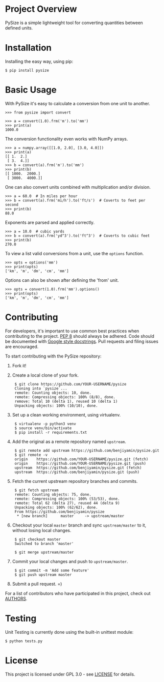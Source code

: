 # Project Overview

PySize is a simple lightweight tool for converting quantities between defined units.

# Installation

Installing the easy way, using pip:

    $ pip install pysize

# Basic Usage

With PySize it's easy to calculate a conversion from one unit to another.

    >>> from pysize import convert
    
    >>> a = convert(1.0).frm('m').to('mm')
    >>> print(a)
    1000.0

The conversion functionality even works with NumPy arrays.

    >>> a = numpy.array([[1.0, 2.0], [3.0, 4.0]])
    >>> print(a)
    [[ 1.  2.]
     [ 3.  4.]]
    >>> b = convert(a).frm('m').to('mm')
    >>> print(b)
    [[ 1000.  2000.]
     [ 3000.  4000.]]

One can also convert units combined with multiplication and/or division.

    >>> a = 60.0  # In miles per hour
    >>> b = convert(a).frm('mi/h').to('ft/s')  # Coverts to feet per second
    >>> print(b)
    88.0

Exponents are parsed and applied correctly.

    >>> a = 10.0  # cubic yards
    >>> b = convert(a).frm('yd^3').to('ft^3')  # Coverts to cubic feet
    >>> print(b)
    270.0

To view a list valid conversions from a unit, use the `options` function.

    >>> opts = options('mm')
    >>> print(opts)
    ['km', 'm', 'dm', 'cm', 'mm']

Options can also be shown after defining the 'from' unit.

    >>> opts = convert(1.0).frm('mm').options()
    >>> print(opts)
    ['km', 'm', 'dm', 'cm', 'mm']

# Contributing

For developers, it's important to use common best practices when contributing to the project.
[PEP 8](https://www.python.org/dev/peps/pep-0008/) should always be adhered. Code should be
documented with [Google style docstrings](http://sphinxcontrib-napoleon.readthedocs.io/en/latest/example_google.html).
Pull requests and filing issues are encouraged.

To start contributing with the PySize repository:

1. Fork it!

2. Create a local clone of your fork.
    
        $ git clone https://github.com/YOUR-USERNAME/pysize
        Cloning into `pysize`...
        remote: Counting objects: 10, done.
        remote: Compressing objects: 100% (8/8), done.
        remove: Total 10 (delta 1), reused 10 (delta 1)
        Unpacking objects: 100% (10/10), done.

3. Set up a clean working environment, using virtualenv.

        $ virtualenv -p python3 venv
        $ source venv/bin/activate
        $ pip install -r requirements.txt

4. Add the original as a remote repository named `upstream`.

        $ git remote add upstream https://github.com/benjiyamin/pysize.git
        $ git remote -v
        origin    https://github.com/YOUR-USERNAME/pysize.git (fetch)
        origin    https://github.com/YOUR-USERNAME/pysize.git (push)
        upstream  https://github.com/benjiyamin/pysize.git (fetch)
        upstream  https://github.com/benjiyamin/pysize.git (push)

5. Fetch the current upstream repository branches and commits.

        $ git fetch upstream
        remote: Counting objects: 75, done.
        remote: Compressing objects: 100% (53/53), done.
        remote: Total 62 (delta 27), reused 44 (delta 9)
        Unpacking objects: 100% (62/62), done.
        From https://github.com/benjiyamin/pysize
         * [new branch]      master     -> upstream/master

6. Checkout your local `master` branch and sync `upstream/master` to it, without losing local changes.

        $ git checkout master
        Switched to branch 'master'
        
        $ git merge upstream/master

7. Commit your local changes and push to `upstream/master`.

        $ git commit -m 'Add some feature'
        $ git push upstream master

8. Submit a pull request. =)

For a list of contributors who have participated in this project, check out [AUTHORS](AUTHORS.md).

# Testing

Unit Testing is currently done using the built-in unittest module:

    $ python tests.py

# License

This project is licensed under GPL 3.0 - see [LICENSE](LICENSE.md) for details.
